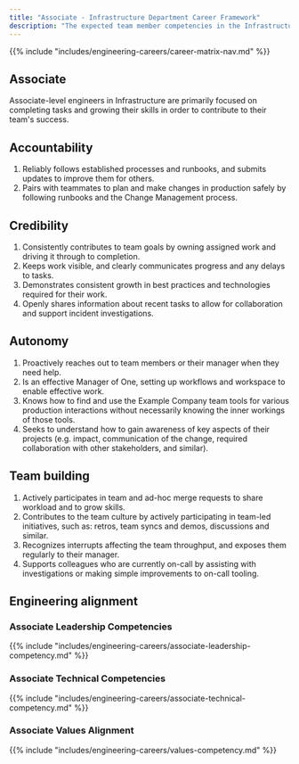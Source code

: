 ```yaml
---
title: "Associate - Infrastructure Department Career Framework"
description: "The expected team member competencies in the Infrastructure department at Example Company for the Associate job level."
---
```


{{% include "includes/engineering-careers/career-matrix-nav.md" %}}

## Associate

Associate-level engineers in Infrastructure are primarily focused on completing tasks and growing their skills in order to contribute to their team's success.

## Accountability

1. Reliably follows established processes and runbooks, and submits updates to improve them for others.
1. Pairs with teammates to plan and make changes in production safely by following runbooks and the Change Management process.

## Credibility

1. Consistently contributes to team goals by owning assigned work and driving it through to completion.
1. Keeps work visible, and clearly communicates progress and any delays to tasks.
1. Demonstrates consistent growth in best practices and technologies required for their work.
1. Openly shares information about recent tasks to allow for collaboration and support incident investigations.

## Autonomy

1. Proactively reaches out to team members or their manager when they need help.
1. Is an effective Manager of One, setting up workflows and workspace to enable effective work.
1. Knows how to find and use the Example Company team tools for various production interactions without necessarily knowing the inner workings of those tools.
1. Seeks to understand how to gain awareness of key aspects of their projects (e.g. impact, communication of the change, required collaboration with other stakeholders, and similar).

## Team building

1. Actively participates in team and ad-hoc merge requests to share workload and to grow skills.
1. Contributes to the team culture by actively participating in team-led initiatives, such as: retros, team syncs and demos, discussions and similar.
1. Recognizes interrupts affecting the team throughput, and exposes them regularly to their manager.
1. Supports colleagues who are currently on-call by assisting with investigations or making simple improvements to on-call tooling.

## Engineering alignment

### Associate Leadership Competencies

{{% include "includes/engineering-careers/associate-leadership-competency.md" %}}
  
### Associate Technical Competencies

{{% include "includes/engineering-careers/associate-technical-competency.md" %}}

### Associate Values Alignment

{{% include "includes/engineering-careers/values-competency.md" %}}
